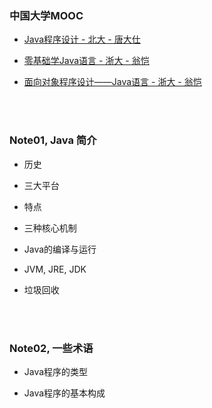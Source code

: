 ###	中国大学MOOC

*	[Java程序设计 - 北大 - 唐大仕](https://www.icourse163.org/learn/PKU-1001941004?tid=1002731007)

*	[零基础学Java语言 - 浙大 - 翁恺](https://www.icourse163.org/learn/ZJU-1001541001?tid=1002303012)

*	[面向对象程序设计——Java语言 - 浙大 - 翁恺](https://www.icourse163.org/learn/ZJU-1001542001?tid=1002311011)

<br><br>

###	Note01, Java 简介

*	历史

*	三大平台

*	特点

*	三种核心机制

*	Java的编译与运行

*	JVM, JRE, JDK

*	垃圾回收

<br><br>

###	Note02, 一些术语

*	Java程序的类型

*	Java程序的基本构成

<br><br>
